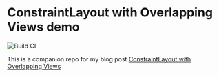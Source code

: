 # ConstraintLayout with Overlapping Views demo


![Build CI](https://github.com/jshvarts/ConstraintLayoutOverlappingViewsDemo/workflows/Build%20CI/badge.svg)

This is a companion repo for my blog post [ConstraintLayout with Overlapping Views](https://www.valueof.io/blog/constraintlayout-overlapping-views)
